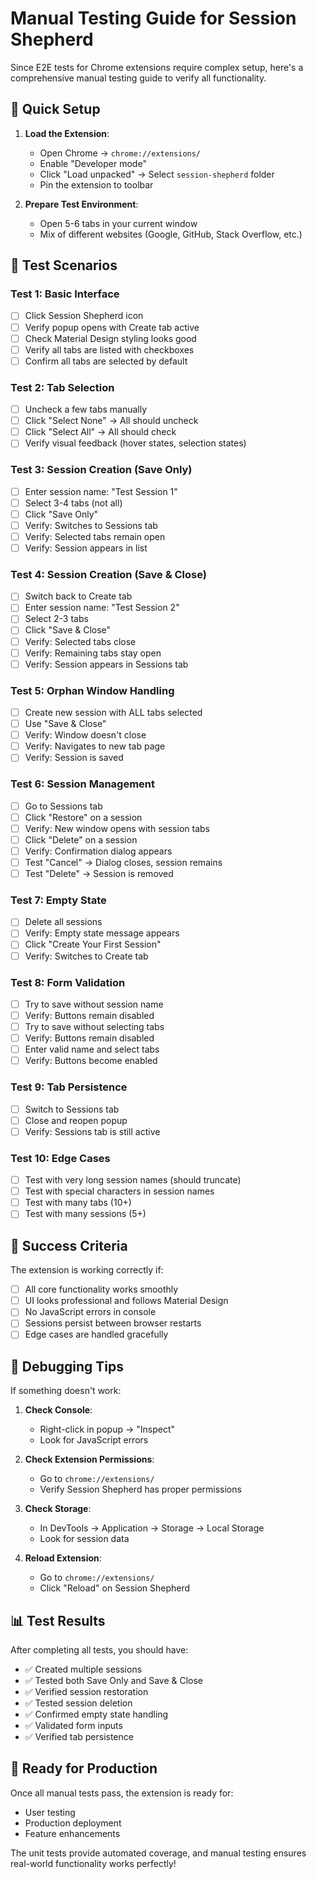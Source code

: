 # Manual Testing Guide for Session Shepherd

Since E2E tests for Chrome extensions require complex setup, here's a comprehensive manual testing guide to verify all functionality.

## 🚀 **Quick Setup**

1. **Load the Extension**:
   - Open Chrome → `chrome://extensions/`
   - Enable "Developer mode"
   - Click "Load unpacked" → Select `session-shepherd` folder
   - Pin the extension to toolbar

2. **Prepare Test Environment**:
   - Open 5-6 tabs in your current window
   - Mix of different websites (Google, GitHub, Stack Overflow, etc.)

## 🧪 **Test Scenarios**

### **Test 1: Basic Interface**
- [ ] Click Session Shepherd icon
- [ ] Verify popup opens with Create tab active
- [ ] Check Material Design styling looks good
- [ ] Verify all tabs are listed with checkboxes
- [ ] Confirm all tabs are selected by default

### **Test 2: Tab Selection**
- [ ] Uncheck a few tabs manually
- [ ] Click "Select None" → All should uncheck
- [ ] Click "Select All" → All should check
- [ ] Verify visual feedback (hover states, selection states)

### **Test 3: Session Creation (Save Only)**
- [ ] Enter session name: "Test Session 1"
- [ ] Select 3-4 tabs (not all)
- [ ] Click "Save Only"
- [ ] Verify: Switches to Sessions tab
- [ ] Verify: Selected tabs remain open
- [ ] Verify: Session appears in list

### **Test 4: Session Creation (Save & Close)**
- [ ] Switch back to Create tab
- [ ] Enter session name: "Test Session 2"
- [ ] Select 2-3 tabs
- [ ] Click "Save & Close"
- [ ] Verify: Selected tabs close
- [ ] Verify: Remaining tabs stay open
- [ ] Verify: Session appears in Sessions tab

### **Test 5: Orphan Window Handling**
- [ ] Create new session with ALL tabs selected
- [ ] Use "Save & Close"
- [ ] Verify: Window doesn't close
- [ ] Verify: Navigates to new tab page
- [ ] Verify: Session is saved

### **Test 6: Session Management**
- [ ] Go to Sessions tab
- [ ] Click "Restore" on a session
- [ ] Verify: New window opens with session tabs
- [ ] Click "Delete" on a session
- [ ] Verify: Confirmation dialog appears
- [ ] Test "Cancel" → Dialog closes, session remains
- [ ] Test "Delete" → Session is removed

### **Test 7: Empty State**
- [ ] Delete all sessions
- [ ] Verify: Empty state message appears
- [ ] Click "Create Your First Session"
- [ ] Verify: Switches to Create tab

### **Test 8: Form Validation**
- [ ] Try to save without session name
- [ ] Verify: Buttons remain disabled
- [ ] Try to save without selecting tabs
- [ ] Verify: Buttons remain disabled
- [ ] Enter valid name and select tabs
- [ ] Verify: Buttons become enabled

### **Test 9: Tab Persistence**
- [ ] Switch to Sessions tab
- [ ] Close and reopen popup
- [ ] Verify: Sessions tab is still active

### **Test 10: Edge Cases**
- [ ] Test with very long session names (should truncate)
- [ ] Test with special characters in session names
- [ ] Test with many tabs (10+)
- [ ] Test with many sessions (5+)

## 🎯 **Success Criteria**

The extension is working correctly if:
- [ ] All core functionality works smoothly
- [ ] UI looks professional and follows Material Design
- [ ] No JavaScript errors in console
- [ ] Sessions persist between browser restarts
- [ ] Edge cases are handled gracefully

## 🐛 **Debugging Tips**

If something doesn't work:

1. **Check Console**:
   - Right-click in popup → "Inspect"
   - Look for JavaScript errors

2. **Check Extension Permissions**:
   - Go to `chrome://extensions/`
   - Verify Session Shepherd has proper permissions

3. **Check Storage**:
   - In DevTools → Application → Storage → Local Storage
   - Look for session data

4. **Reload Extension**:
   - Go to `chrome://extensions/`
   - Click "Reload" on Session Shepherd

## 📊 **Test Results**

After completing all tests, you should have:
- ✅ Created multiple sessions
- ✅ Tested both Save Only and Save & Close
- ✅ Verified session restoration
- ✅ Tested session deletion
- ✅ Confirmed empty state handling
- ✅ Validated form inputs
- ✅ Verified tab persistence

## 🚀 **Ready for Production**

Once all manual tests pass, the extension is ready for:
- User testing
- Production deployment
- Feature enhancements

The unit tests provide automated coverage, and manual testing ensures real-world functionality works perfectly!
